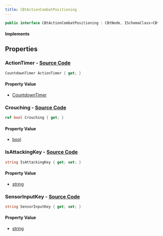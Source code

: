 ```yaml
---
title: CBtActionCombatPositioning
---
```


```csharp
public interface CBtActionCombatPositioning : CBtNode, ISchemaClass<CBtNode>, ISchemaClass<CBtActionCombatPositioning>, ISchemaField, ISchemaClass, INativeHandle
```

#### Implements

## Properties

### **ActionTimer** - [Source Code](https://github.com/swiftly-solution/swiftlys2/blob/main/managed/src/SwiftlyS2.Generated/Schemas/Interfaces/CBtActionCombatPositioning.cs#L20)

```csharp
CountdownTimer ActionTimer { get; }
```

#### Property Value

- [CountdownTimer](/docs/api/shared/schemadefinitions/countdowntimer)

### **Crouching** - [Source Code](https://github.com/swiftly-solution/swiftlys2/blob/main/managed/src/SwiftlyS2.Generated/Schemas/Interfaces/CBtActionCombatPositioning.cs#L22)

```csharp
ref bool Crouching { get; }
```

#### Property Value

- [bool](https://learn.microsoft.com/dotnet/api/system.boolean)

### **IsAttackingKey** - [Source Code](https://github.com/swiftly-solution/swiftlys2/blob/main/managed/src/SwiftlyS2.Generated/Schemas/Interfaces/CBtActionCombatPositioning.cs#L18)

```csharp
string IsAttackingKey { get; set; }
```

#### Property Value

- [string](https://learn.microsoft.com/dotnet/api/system.string)

### **SensorInputKey** - [Source Code](https://github.com/swiftly-solution/swiftlys2/blob/main/managed/src/SwiftlyS2.Generated/Schemas/Interfaces/CBtActionCombatPositioning.cs#L16)

```csharp
string SensorInputKey { get; set; }
```

#### Property Value

- [string](https://learn.microsoft.com/dotnet/api/system.string)

